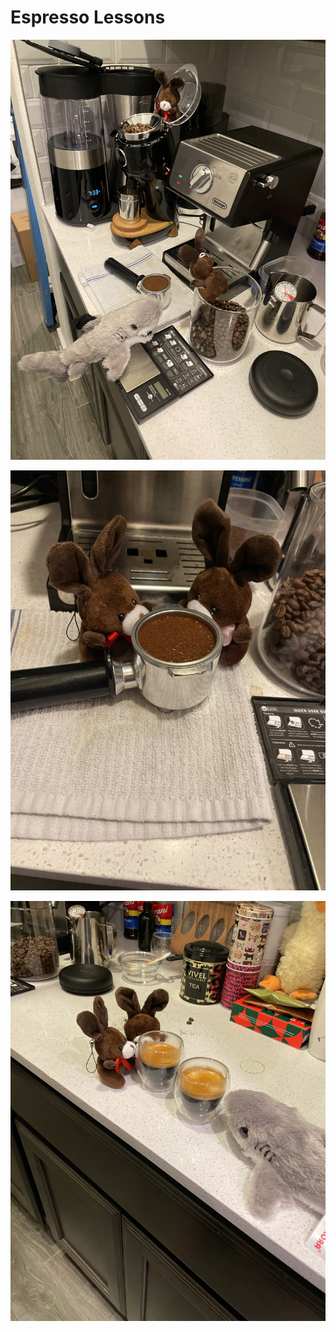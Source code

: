 # Espresso Lessons

![image_1](pictures/image_1.jpg)
<div style="page-break-after: always;"></div>

![image_2](pictures/image_2.jpeg)
<div style="page-break-after: always;"></div>

![image_3](pictures/image_3.jpeg)
<div style="page-break-after: always;"></div>